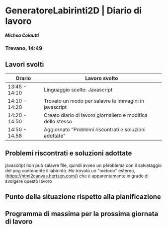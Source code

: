 

# GeneratoreLabirinti2D | Diario di lavoro
##### Michea Colautti
### Trevano, 14:49

## Lavori svolti


|Orario        |Lavoro svolto                                              |
|--------------|-----------------------------------------------------------|
|13:45 - 14:10 |Linguaggio scelto: Javascript                              |
|14:10 - 14:20 |Trovato un modo per salavre le immagini in javascript      |
|14:20 - 14.50 |Creato diario di lavoro giornaliero e modifica dello stesso|
|14:50 - 14.58 |Aggiornato "Problemi riscontrati e soluzioni adottate"     |

##  Problemi riscontrati e soluzioni adottate
javascript non può salavre file, quindi avveo un pèroblema con il salvataggio del png
contenente il labirinto. Ho trovato un "metodo" esterno, (https://html2canvas.hertzen.com/)
che è apparentemente in grado di svolgere questo lavoro

##  Punto della situazione rispetto alla pianificazione


## Programma di massima per la prossima giornata di lavoro

